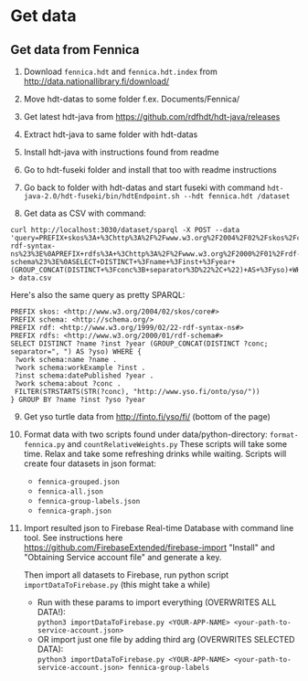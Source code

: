 # Get data

## Get data from Fennica

1. Download `fennica.hdt` and `fennica.hdt.index` from http://data.nationallibrary.fi/download/

2. Move hdt-datas to some folder f.ex. Documents/Fennica/

3. Get latest hdt-java from https://github.com/rdfhdt/hdt-java/releases

4. Extract hdt-java to same folder with hdt-datas

5. Install hdt-java with instructions found from readme

6. Go to hdt-fuseki folder and install that too with readme instructions

7. Go back to folder with hdt-datas and start fuseki with command `hdt-java-2.0/hdt-fuseki/bin/hdtEndpoint.sh --hdt fennica.hdt /dataset`

8. Get data as CSV with command:
``` 
curl http://localhost:3030/dataset/sparql -X POST --data 'query=PREFIX+skos%3A+%3Chttp%3A%2F%2Fwww.w3.org%2F2004%2F02%2Fskos%2Fcore%23%3E%0APREFIX+schema%3A+%3Chttp%3A%2F%2Fschema.org%2F%3E%0APREFIX+rdf%3A+%3Chttp%3A%2F%2Fwww.w3.org%2F1999%2F02%2F22-rdf-syntax-ns%23%3E%0APREFIX+rdfs%3A+%3Chttp%3A%2F%2Fwww.w3.org%2F2000%2F01%2Frdf-schema%23%3E%0ASELECT+DISTINCT+%3Fname+%3Finst+%3Fyear+(GROUP_CONCAT(DISTINCT+%3Fconc%3B+separator%3D%22%2C+%22)+AS+%3Fyso)+WHERE+%7B%0A++%3Fwork+schema%3Aname+%3Fname+.%0A++%3Fwork+schema%3AworkExample+%3Finst+.%0A++%3Finst+schema%3AdatePublished+%3Fyear+.%0A++%3Fwork+schema%3Aabout+%3Fconc+.%0A++%23SERVICE+%3Chttp%3A%2F%2Fapi.dev.finto.fi%2Fsparql%3E+%7B%0A++%23++%3Fconc+skos%3AprefLabel+%3Flabel+.%0A++%23++FILTER(lang(%3Flabel)+%3D+'en')%0A++%23%7D%0A++FILTER(STRSTARTS(STR(%3Fconc)%2C+%22http%3A%2F%2Fwww.yso.fi%2Fonto%2Fyso%2F%22))%0A%7D+GROUP+BY+%3Fname+%3Finst+%3Fyso+%3Fyear&output=csv' > data.csv
```
Here's also the same query as pretty SPARQL:
```
PREFIX skos: <http://www.w3.org/2004/02/skos/core#>
PREFIX schema: <http://schema.org/>
PREFIX rdf: <http://www.w3.org/1999/02/22-rdf-syntax-ns#>
PREFIX rdfs: <http://www.w3.org/2000/01/rdf-schema#>
SELECT DISTINCT ?name ?inst ?year (GROUP_CONCAT(DISTINCT ?conc; separator=", ") AS ?yso) WHERE {
 ?work schema:name ?name .
 ?work schema:workExample ?inst .
 ?inst schema:datePublished ?year .
 ?work schema:about ?conc .
 FILTER(STRSTARTS(STR(?conc), "http://www.yso.fi/onto/yso/"))
} GROUP BY ?name ?inst ?yso ?year
```

9. Get yso turtle data from http://finto.fi/yso/fi/ (bottom of the page)

10. Format data with two scripts found under data/python-directory:
`format-fennica.py` and `countRelativeWeights.py`
These scripts will take some time. Relax and take some refreshing drinks while waiting.
Scripts will create four datasets in json format:
    * `fennica-grouped.json` 
    * `fennica-all.json` 
    * `fennica-group-labels.json` 
    * `fennica-graph.json`
 
11. Import resulted json to Firebase Real-time Database with command line tool. See instructions here https://github.com/FirebaseExtended/firebase-import "Install" and "Obtaining Service account file" and generate a key.

    Then import all datasets to Firebase, run python script `importDataToFirebase.py` (this might take a while)
    * Run with these params to import everything (OVERWRITES ALL DATA!):   
      `python3 importDataToFirebase.py <YOUR-APP-NAME> <your-path-to-service-account.json>`  
    * OR import just one file by adding third arg (OVERWRITES SELECTED DATA):  
      `python3 importDataToFirebase.py <YOUR-APP-NAME> <your-path-to-service-account.json> fennica-group-labels` 
    